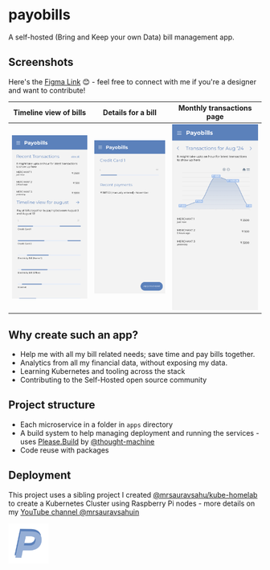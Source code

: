# payobills

A self-hosted (Bring and Keep your own Data) bill management app. 

## Screenshots
Here's the [Figma Link](https://www.figma.com/design/RuZ5khlNpA4IgKPb1iebzc/payobills-main) 😊 - feel free to connect with me if you're a designer and want to contribute!

| Timeline view of bills | Details for a bill | Monthly transactions page |
| --- | --- | --- |
| <img src="docs/images/home-page.png" alt="Screenshot of the current version of the App" > | <img src="docs/images/bill-detail-page.png" alt="Screenshot of adding a bill manually page" > | <img src="docs/images/transactions-page.png" alt="Screenshot of adding a bill manually page" > | 

## Why create such an app?
- Help me with all my bill related needs; save time and pay bills together.
- Analytics from all my financial data, without exposing my data.
- Learning Kubernetes and tooling across the stack
- Contributing to the Self-Hosted open source community

## Project structure
- Each microservice in a folder in `apps` directory
- A build system to help managing deployment and running the services - uses [Please.Build](https://please.build) by [@thought-machine](https://github.com/thought-machine)
- Code reuse with packages

## Deployment
This project uses a sibling project I created [@mrsauravsahu/kube-homelab](https://github.com/mrsauravsahu/kube-homelab) to create a Kubernetes Cluster using Raspberry Pi nodes - more details on my [YouTube channel @mrsauravsahuin](https://www.youtube.com/watch?v=LfBcERF6qw4)

<img src="docs/images/icon.png" alt="Screenshot of the current version of the App" style="width: 5rem">
